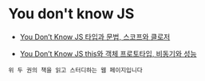 # You don't know JS

- [You Don’t Know JS 타입과 문법, 스코프와 클로저](https://www.yes24.com/Product/Goods/43219481)

- [You Don’t Know JS this와 객체 프로토타입, 비동기와 성능](https://www.yes24.com/Product/Goods/44132601)

```
위 두 권의 책을 읽고 스터디하는 웹 페이지입니다
```
